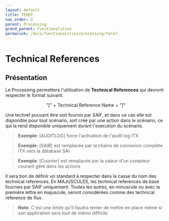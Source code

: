 ```yaml
---
layout: default
title: TEREF
nav_order: 3
parent: Processing
grand_parent: Functionalities
permalink: /docs/functionalities/processing/teref
---
```



# Technical References

## Présentation


Le Processing permettera l'utilisation de **Technical References** qui devront respecter le format suivant:

<div align="center">"[" + Technical Reference Name + "]"</div>

Une techref pouvant être soit fournis par SAIF, et dans ce cas elle est disponible pour tout scénario, soit créé par une action dans le scénario, ce qui la rend disponible uniquement durant l'execution du scénario.

>**Exemple**: [AUDITLOG] force l'activation de l'audit log ITX

>**Exemple**: [SAIB] est remplacée par la chaine de connexion complète ITX vers la database SAI

>**Exemple**: [Counter] est remplacée par la valeur d'un compteur courant géré dans les actions


Il sera bon de définir un standard à respecter dans la casse du nom des technical references.
En MAJUSCULES, les technical references de base fournies par SAIF uniquement.
Toutes les autres, en minuscule ou avec la première lettre en majuscule, seront considérées comme des technical reference de flux.

>**Note**: C'est une limite qu'il faudra tenter de mettre en place même si son application sera tout de même difficile.
